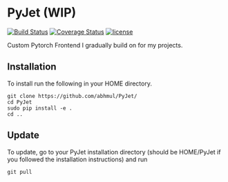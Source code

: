 # PyJet (WIP)

[![Build Status](https://travis-ci.org/abhmul/PyJet.svg?branch=master)](https://travis-ci.org/abhmul/PyJet)
[![Coverage Status](https://coveralls.io/repos/github/abhmul/PyJet/badge.svg?branch=master)](https://coveralls.io/github/abhmul/PyJet?branch=master)
[![license](https://img.shields.io/github/license/mashape/apistatus.svg?maxAge=2592000)](https://github.com/abhmul/PyJet/blob/master/LICENSE)

Custom Pytorch Frontend I gradually build on for my projects.

## Installation

To install run the following in your HOME directory.

```
git clone https://github.com/abhmul/PyJet/
cd PyJet
sudo pip install -e .
cd ..
```

## Update

To update, go to your PyJet installation directory (should be HOME/PyJet if you followed the installation instructions) and run

```
git pull
```
